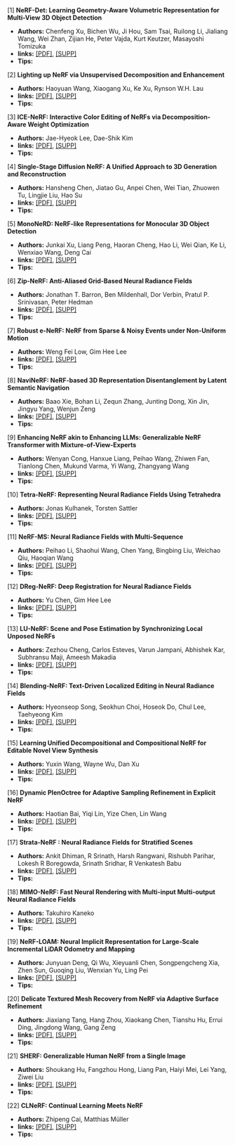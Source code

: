 [1] **NeRF-Det: Learning Geometry-Aware Volumetric Representation for Multi-View 3D Object Detection**  
  - **Authors:** Chenfeng Xu, Bichen Wu, Ji Hou, Sam Tsai, Ruilong Li, Jialiang Wang, Wei Zhan, Zijian He, Peter Vajda, Kurt Keutzer, Masayoshi Tomizuka
  - **links:** [[PDF]](https://openaccess.thecvf.com/content/ICCV2023/papers/Xu_NeRF-Det_Learning_Geometry-Aware_Volumetric_Representation_for_Multi-View_3D_Object_Detection_ICCV_2023_paper.pdf), [[SUPP]](https://openaccess.thecvf.com/content/ICCV2023/supplemental/Xu_NeRF-Det_Learning_Geometry-Aware_ICCV_2023_supplemental.pdf)
  - **Tips:** 

[2] **Lighting up NeRF via Unsupervised Decomposition and Enhancement**  
  - **Authors:** Haoyuan Wang, Xiaogang Xu, Ke Xu, Rynson W.H. Lau
  - **links:** [[PDF]](https://openaccess.thecvf.com/content/ICCV2023/papers/Wang_Lighting_up_NeRF_via_Unsupervised_Decomposition_and_Enhancement_ICCV_2023_paper.pdf), [[SUPP]]()
  - **Tips:** 

[3] **ICE-NeRF: Interactive Color Editing of NeRFs via Decomposition-Aware Weight Optimization**  
  - **Authors:** Jae-Hyeok Lee, Dae-Shik Kim
  - **links:** [[PDF]](https://openaccess.thecvf.com/content/ICCV2023/papers/Lee_ICE-NeRF_Interactive_Color_Editing_of_NeRFs_via_Decomposition-Aware_Weight_Optimization_ICCV_2023_paper.pdf), [[SUPP]]()
  - **Tips:** 

[4] **Single-Stage Diffusion NeRF: A Unified Approach to 3D Generation and Reconstruction**  
  - **Authors:** Hansheng Chen, Jiatao Gu, Anpei Chen, Wei Tian, Zhuowen Tu, Lingjie Liu, Hao Su
  - **links:** [[PDF]](https://openaccess.thecvf.com/content/ICCV2023/papers/Chen_Single-Stage_Diffusion_NeRF_A_Unified_Approach_to_3D_Generation_and_ICCV_2023_paper.pdf), [[SUPP]](https://openaccess.thecvf.com/content/ICCV2023/supplemental/Chen_Single-Stage_Diffusion_NeRF_ICCV_2023_supplemental.zip)
  - **Tips:** 

[5] **MonoNeRD: NeRF-like Representations for Monocular 3D Object Detection**  
  - **Authors:** Junkai Xu, Liang Peng, Haoran Cheng, Hao Li, Wei Qian, Ke Li, Wenxiao Wang, Deng Cai
  - **links:** [[PDF]](https://openaccess.thecvf.com/content/ICCV2023/papers/Xu_MonoNeRD_NeRF-like_Representations_for_Monocular_3D_Object_Detection_ICCV_2023_paper.pdf), [[SUPP]](https://openaccess.thecvf.com/content/ICCV2023/supplemental/Xu_MonoNeRD_NeRF-like_Representations_ICCV_2023_supplemental.pdf)
  - **Tips:** 

[6] **Zip-NeRF: Anti-Aliased Grid-Based Neural Radiance Fields**  
  - **Authors:** Jonathan T. Barron, Ben Mildenhall, Dor Verbin, Pratul P. Srinivasan, Peter Hedman
  - **links:** [[PDF]](https://openaccess.thecvf.com/content/ICCV2023/papers/Barron_Zip-NeRF_Anti-Aliased_Grid-Based_Neural_Radiance_Fields_ICCV_2023_paper.pdf), [[SUPP]](https://openaccess.thecvf.com/content/ICCV2023/supplemental/Barron_Zip-NeRF_Anti-Aliased_Grid-Based_ICCV_2023_supplemental.pdf)
  - **Tips:** 

[7] **Robust e-NeRF: NeRF from Sparse & Noisy Events under Non-Uniform Motion**  
  - **Authors:** Weng Fei Low, Gim Hee Lee
  - **links:** [[PDF]](https://openaccess.thecvf.com/content/ICCV2023/papers/Low_Robust_e-NeRF_NeRF_from_Sparse__Noisy_Events_under_Non-Uniform_ICCV_2023_paper.pdf), [[SUPP]](https://openaccess.thecvf.com/content/ICCV2023/supplemental/Low_Robust_e-NeRF_NeRF_ICCV_2023_supplemental.pdf)
  - **Tips:** 

[8] **NaviNeRF: NeRF-based 3D Representation Disentanglement by Latent Semantic Navigation**  
  - **Authors:** Baao Xie, Bohan Li, Zequn Zhang, Junting Dong, Xin Jin, Jingyu Yang, Wenjun Zeng
  - **links:** [[PDF]](https://openaccess.thecvf.com/content/ICCV2023/papers/Xie_NaviNeRF_NeRF-based_3D_Representation_Disentanglement_by_Latent_Semantic_Navigation_ICCV_2023_paper.pdf), [[SUPP]](https://openaccess.thecvf.com/content/ICCV2023/supplemental/Xie_NaviNeRF_NeRF-based_3D_ICCV_2023_supplemental.pdf)
  - **Tips:** 

[9] **Enhancing NeRF akin to Enhancing LLMs: Generalizable NeRF Transformer with Mixture-of-View-Experts**  
  - **Authors:** Wenyan Cong, Hanxue Liang, Peihao Wang, Zhiwen Fan, Tianlong Chen, Mukund Varma, Yi Wang, Zhangyang Wang
  - **links:** [[PDF]](https://openaccess.thecvf.com/content/ICCV2023/papers/Cong_Enhancing_NeRF_akin_to_Enhancing_LLMs_Generalizable_NeRF_Transformer_with_ICCV_2023_paper.pdf), [[SUPP]](https://openaccess.thecvf.com/content/ICCV2023/supplemental/Cong_Enhancing_NeRF_akin_ICCV_2023_supplemental.pdf)
  - **Tips:** 

[10] **Tetra-NeRF: Representing Neural Radiance Fields Using Tetrahedra**  
  - **Authors:** Jonas Kulhanek, Torsten Sattler
  - **links:** [[PDF]](https://openaccess.thecvf.com/content/ICCV2023/papers/Kulhanek_Tetra-NeRF_Representing_Neural_Radiance_Fields_Using_Tetrahedra_ICCV_2023_paper.pdf), [[SUPP]](https://openaccess.thecvf.com/content/ICCV2023/supplemental/Kulhanek_Tetra-NeRF_Representing_Neural_ICCV_2023_supplemental.pdf)
  - **Tips:** 

[11] **NeRF-MS: Neural Radiance Fields with Multi-Sequence**  
  - **Authors:** Peihao Li, Shaohui Wang, Chen Yang, Bingbing Liu, Weichao Qiu, Haoqian Wang
  - **links:** [[PDF]](https://openaccess.thecvf.com/content/ICCV2023/papers/Li_NeRF-MS_Neural_Radiance_Fields_with_Multi-Sequence_ICCV_2023_paper.pdf), [[SUPP]](https://openaccess.thecvf.com/content/ICCV2023/supplemental/Li_NeRF-MS_Neural_Radiance_ICCV_2023_supplemental.pdf)
  - **Tips:** 

[12] **DReg-NeRF: Deep Registration for Neural Radiance Fields**  
  - **Authors:** Yu Chen, Gim Hee Lee
  - **links:** [[PDF]](https://openaccess.thecvf.com/content/ICCV2023/papers/Chen_DReg-NeRF_Deep_Registration_for_Neural_Radiance_Fields_ICCV_2023_paper.pdf), [[SUPP]](https://openaccess.thecvf.com/content/ICCV2023/supplemental/Chen_DReg-NeRF_Deep_Registration_ICCV_2023_supplemental.pdf)
  - **Tips:** 

[13] **LU-NeRF: Scene and Pose Estimation by Synchronizing Local Unposed NeRFs**  
  - **Authors:** Zezhou Cheng, Carlos Esteves, Varun Jampani, Abhishek Kar, Subhransu Maji, Ameesh Makadia
  - **links:** [[PDF]](https://openaccess.thecvf.com/content/ICCV2023/papers/Cheng_LU-NeRF_Scene_and_Pose_Estimation_by_Synchronizing_Local_Unposed_NeRFs_ICCV_2023_paper.pdf), [[SUPP]](https://openaccess.thecvf.com/content/ICCV2023/supplemental/Cheng_LU-NeRF_Scene_and_ICCV_2023_supplemental.pdf)
  - **Tips:** 

[14] **Blending-NeRF: Text-Driven Localized Editing in Neural Radiance Fields**  
  - **Authors:** Hyeonseop Song, Seokhun Choi, Hoseok Do, Chul Lee, Taehyeong Kim
  - **links:** [[PDF]](https://openaccess.thecvf.com/content/ICCV2023/papers/Song_Blending-NeRF_Text-Driven_Localized_Editing_in_Neural_Radiance_Fields_ICCV_2023_paper.pdf), [[SUPP]](https://openaccess.thecvf.com/content/ICCV2023/supplemental/Song_Blending-NeRF_Text-Driven_Localized_ICCV_2023_supplemental.pdf)
  - **Tips:** 

[15] **Learning Unified Decompositional and Compositional NeRF for Editable Novel View Synthesis**  
  - **Authors:** Yuxin Wang, Wayne Wu, Dan Xu
  - **links:** [[PDF]](https://openaccess.thecvf.com/content/ICCV2023/papers/Wang_Learning_Unified_Decompositional_and_Compositional_NeRF_for_Editable_Novel_View_ICCV_2023_paper.pdf), [[SUPP]](https://openaccess.thecvf.com/content/ICCV2023/supplemental/Wang_Learning_Unified_Decompositional_ICCV_2023_supplemental.pdf)
  - **Tips:** 

[16] **Dynamic PlenOctree for Adaptive Sampling Refinement in Explicit NeRF**  
  - **Authors:** Haotian Bai, Yiqi Lin, Yize Chen, Lin Wang
  - **links:** [[PDF]](https://openaccess.thecvf.com/content/ICCV2023/papers/Bai_Dynamic_PlenOctree_for_Adaptive_Sampling_Refinement_in_Explicit_NeRF_ICCV_2023_paper.pdf), [[SUPP]](https://openaccess.thecvf.com/content/ICCV2023/supplemental/Bai_Dynamic_PlenOctree_for_ICCV_2023_supplemental.zip)
  - **Tips:** 

[17] **Strata-NeRF : Neural Radiance Fields for Stratified Scenes**  
  - **Authors:** Ankit Dhiman, R Srinath, Harsh Rangwani, Rishubh Parihar, Lokesh R Boregowda, Srinath Sridhar, R Venkatesh Babu
  - **links:** [[PDF]](https://openaccess.thecvf.com/content/ICCV2023/papers/Dhiman_Strata-NeRF__Neural_Radiance_Fields_for_Stratified_Scenes_ICCV_2023_paper.pdf), [[SUPP]](https://openaccess.thecvf.com/content/ICCV2023/supplemental/Dhiman_Strata-NeRF__Neural_ICCV_2023_supplemental.zip)
  - **Tips:** 

[18] **MIMO-NeRF: Fast Neural Rendering with Multi-input Multi-output Neural Radiance Fields**  
  - **Authors:** Takuhiro Kaneko
  - **links:** [[PDF]](https://openaccess.thecvf.com/content/ICCV2023/papers/Kaneko_MIMO-NeRF_Fast_Neural_Rendering_with_Multi-input_Multi-output_Neural_Radiance_Fields_ICCV_2023_paper.pdf), [[SUPP]](https://openaccess.thecvf.com/content/ICCV2023/supplemental/Kaneko_MIMO-NeRF_Fast_Neural_ICCV_2023_supplemental.zip)
  - **Tips:** 

[19] **NeRF-LOAM: Neural Implicit Representation for Large-Scale Incremental LiDAR Odometry and Mapping**  
  - **Authors:** Junyuan Deng, Qi Wu, Xieyuanli Chen, Songpengcheng Xia, Zhen Sun, Guoqing Liu, Wenxian Yu, Ling Pei
  - **links:** [[PDF]](https://openaccess.thecvf.com/content/ICCV2023/papers/Deng_NeRF-LOAM_Neural_Implicit_Representation_for_Large-Scale_Incremental_LiDAR_Odometry_and_ICCV_2023_paper.pdf), [[SUPP]](https://openaccess.thecvf.com/content/ICCV2023/supplemental/Deng_NeRF-LOAM_Neural_Implicit_ICCV_2023_supplemental.zip)
  - **Tips:** 

[20] **Delicate Textured Mesh Recovery from NeRF via Adaptive Surface Refinement**  
  - **Authors:** Jiaxiang Tang, Hang Zhou, Xiaokang Chen, Tianshu Hu, Errui Ding, Jingdong Wang, Gang Zeng
  - **links:** [[PDF]](https://openaccess.thecvf.com/content/ICCV2023/papers/Tang_Delicate_Textured_Mesh_Recovery_from_NeRF_via_Adaptive_Surface_Refinement_ICCV_2023_paper.pdf), [[SUPP]](https://openaccess.thecvf.com/content/ICCV2023/supplemental/Tang_Delicate_Textured_Mesh_ICCV_2023_supplemental.zip)
  - **Tips:** 

[21] **SHERF: Generalizable Human NeRF from a Single Image**  
  - **Authors:** Shoukang Hu, Fangzhou Hong, Liang Pan, Haiyi Mei, Lei Yang, Ziwei Liu
  - **links:** [[PDF]](https://openaccess.thecvf.com/content/ICCV2023/papers/Hu_SHERF_Generalizable_Human_NeRF_from_a_Single_Image_ICCV_2023_paper.pdf), [[SUPP]](https://openaccess.thecvf.com/content/ICCV2023/supplemental/Hu_SHERF_Generalizable_Human_ICCV_2023_supplemental.pdf)
  - **Tips:** 

[22] **CLNeRF: Continual Learning Meets NeRF**  
  - **Authors:** Zhipeng Cai, Matthias Müller
  - **links:** [[PDF]](https://openaccess.thecvf.com/content/ICCV2023/papers/Cai_CLNeRF_Continual_Learning_Meets_NeRF_ICCV_2023_paper.pdf), [[SUPP]](https://openaccess.thecvf.com/content/ICCV2023/supplemental/Cai_CLNeRF_Continual_Learning_ICCV_2023_supplemental.pdf)
  - **Tips:** 

